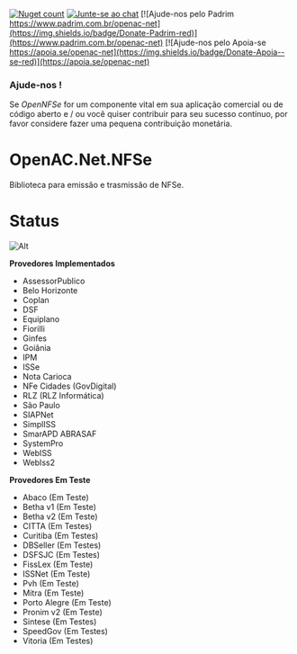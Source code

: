 [![Nuget count](http://img.shields.io/nuget/v/OpenAC.Net.NFSe.svg)](https://www.nuget.org/packages/OpenAC.Net.NFSe/) 
[![Junte-se ao chat](https://img.shields.io/badge/Chat%20on-Discord-purple.svg)](https://discord.com/invite/brdmJ7Yv6w)
[![Ajude-nos pelo Padrim https://www.padrim.com.br/openac-net](https://img.shields.io/badge/Donate-Padrim-red)](https://www.padrim.com.br/openac-net)
[![Ajude-nos pelo Apoia-se https://apoia.se/openac-net](https://img.shields.io/badge/Donate-Apoia--se-red)](https://apoia.se/openac-net)

### Ajude-nos !
Se *OpenNFSe* for um componente vital em sua aplicação comercial ou de código aberto e / ou você quiser contribuir para seu sucesso contínuo, por favor considere fazer uma pequena contribuição monetária.

# OpenAC.Net.NFSe

Biblioteca para emissão e trasmissão de NFSe.

# Status
![Alt](https://repobeats.axiom.co/api/embed/86dd7e67ae35b516fb5d1e569a5e040cee3704e3.svg "Repobeats analytics image")

**Provedores Implementados**
- AssessorPublico
- Belo Horizonte
- Coplan
- DSF
- Equiplano
- Fiorilli
- Ginfes
- Goiânia
- IPM
- ISSe
- Nota Carioca
- NFe Cidades (GovDigital)
- RLZ (RLZ Informática)
- São Paulo
- SIAPNet
- SimplISS
- SmarAPD ABRASAF
- SystemPro
- WebISS
- WebIss2

**Provedores Em Teste**
- Abaco (Em Teste)
- Betha v1 (Em Teste)
- Betha v2 (Em Teste)
- CITTA (Em Testes)
- Curitiba (Em Testes)
- DBSeller (Em Testes)
- DSFSJC (Em Testes)
- FissLex (Em Teste)
- ISSNet (Em Teste)
- Pvh (Em Teste)
- Mitra (Em Teste)
- Porto Alegre (Em Teste)
- Pronim v2 (Em Teste)
- Sintese (Em Testes)
- SpeedGov (Em Testes)
- Vitoria (Em Testes)
